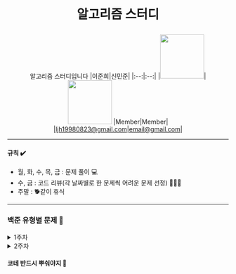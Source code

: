 # <p align="center"> 알고리즘 스터디 </p>

<div align="center">

알고리즘 스터디입니다
|이준희|신민준|
|:--:|:--:|
|<img src="https://github.com/Jun2-Lee.png" width="100" height="100">| <img src="https://github.com/Tizesin.png" width="100">
|Member|Member|
|ljh19980823@gmail.com|email@gmail.com|

</div>

* * *

#### 규칙 ✔️
- 월, 화, 수, 목, 금 : 문제 풀이 💻
- 수, 금 : 코드 리뷰(각 날짜별로 한 문제씩 어려운 문제 선정) 🧑‍🤝‍🧑
- 주말 : 🐕같이 휴식 

* * * 

### 백준 유형별 문제 🥊
<details>
<summary>1주차</summary>
  
  * 3.12 : [1343](https://www.acmicpc.net/problem/1343) , [14916](https://www.acmicpc.net/problem/14916), [2828](https://www.acmicpc.net/problem/2828), [2217](https://www.acmicpc.net/problem/2217) (그리디)
  * 3.13 : [2231](https://www.acmicpc.net/problem/2231) , [2309](https://www.acmicpc.net/problem/2309), [10448](https://www.acmicpc.net/problem/10448), [1436](https://www.acmicpc.net/problem/1436), [1018](https://www.acmicpc.net/problem/1018) (브론즈 문제가 섞여서 1문제 늘어났습니다~) (완전탐색)
  * 3.14 : [1012](https://www.acmicpc.net/problem/1012) , [11724](https://www.acmicpc.net/problem/11724), [10552](https://www.acmicpc.net/problem/10552) (DFS)
  * 3.15 : [2644](https://www.acmicpc.net/problem/2644) , [1260](https://www.acmicpc.net/problem/1260), [1012](https://www.acmicpc.net/problem/1012) (BFS)
</details>
<details>
<summary>2주차</summary>
  
  * 3.18 : [2512](https://www.acmicpc.net/problem/2512) , [19637](https://www.acmicpc.net/problem/19637), [2805](https://www.acmicpc.net/problem/2805), [6236](https://www.acmicpc.net/problem/6236) (이분탐색)
  * 3.19 : [9655](https://www.acmicpc.net/problem/9655) , [1463](https://www.acmicpc.net/problem/1463), [2193](https://www.acmicpc.net/problem/2193), [1904](https://www.acmicpc.net/problem/1904) (DP)
  * 3.20 : [1446](https://www.acmicpc.net/problem/1446) , [9934](https://www.acmicpc.net/problem/9934), [14502](https://www.acmicpc.net/problem/14502) (그래프)
  * 3.21 : [3474](https://www.acmicpc.net/problem/3474) , [1344](https://www.acmicpc.net/problem/1344), [1720](https://www.acmicpc.net/problem/1720) (수학)
  * 3.22 : [1940](https://www.acmicpc.net/problem/1940) , [21921](https://www.acmicpc.net/problem/21921), [2559](https://www.acmicpc.net/problem/2559), [20922](https://www.acmicpc.net/problem/20922) (투포인터)
 </details>















 #### 코테 반드시 뿌숴야지 🦾
